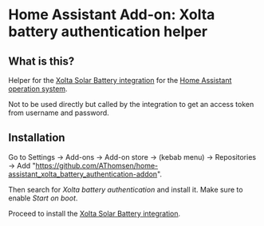 # Home Assistant Add-on: Xolta battery authentication helper

## What is this?

Helper for the [Xolta Solar Battery integration](https://github.com/AThomsen/home-assistant_xolta_battery) for the [Home Assistant operation system](https://www.home-assistant.io/).

Not to be used directly but called by the integration to get an access token from username and password.

## Installation

Go to Settings -> Add-ons -> Add-on store -> (kebab menu) -> Repositories -> Add "https://github.com/AThomsen/home-assistant_xolta_battery_authentication-addon".

Then search for _Xolta battery authentication_ and install it. Make sure to enable _Start on boot_.

Proceed to install the [Xolta Solar Battery integration](https://github.com/AThomsen/home-assistant_xolta_battery).
